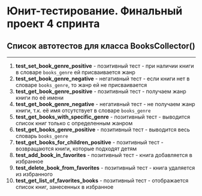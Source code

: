 # Юнит-тестирование. Финальный проект 4 спринта
## Список автотестов для класса BooksCollector()

<hr>

1. **test_set_book_genre_positive** - позитивный тест - при наличии книги в словаре `books_genre` ей присваивается жанр
2. **test_set_book_genre_negative** - негативный тест - если книги нет в словаре `books_genre`, то жанр ей не присваивается
3. **test_get_book_genre_positive** - позитивный тест - получаем жанр книги по её имени
4. **test_get_book_genre_negative** - негативный тест - не получаем жанр книги, т.к. её имя отсутствует в словаре `books_genre`
5. **test_get_books_with_specific_genre** - позитивный тест - выводится список книг только с определенным жанром
6. **test_get_books_genre_positive** - позитивный тест - выводится весь словарь `books_genre`
7. **test_get_books_for_children_positive** - позитивный тест - возвращаются книги, которые подходят детям
8. **test_add_book_in_favorites** - позитивный тест - книга добавляется в избранное
9. **test_delete_book_from_favorites** - позитивный тест - книга удаляется из избранного
10. **test_get_list_of_favorites_books** - позитивный тест - отображается список книг, занесенных в избранное